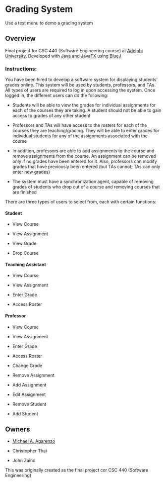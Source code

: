 # Grading System

Use a test menu to demo a grading system

## Overview

Final project for CSC 440 (Software Engineering course) at [Adelphi University](https://www.adelphi.edu/). Developed with [Java](https://www.java.com/en/) and [JavaFX](https://openjfx.io/) using [BlueJ](https://www.bluej.org/)

### Instructions:

You have been hired to develop a software system for displaying students’ grades online. This system will be used by students, professors, and TAs. All types of users are required to log in upon accessing the system. Once logged in, the different users can do the following:

* Students will be able to view the grades for individual assignments for each of the courses they are taking. A student should not be able to gain access to grades of any other student

* Professors and TAs will have access to the rosters for each of the courses they are teaching/grading. They will be able to enter grades for individual students for any of the assignments associated with the course

* In addition, professors are able to add assignments to the course and remove assignments from the course. An assignment can be removed only if no grades have been entered for it. Also, professors can modify grades that have previously been entered (but TAs cannot; TAs can only enter new grades)

* The system must have a synchronization agent, capable of removing grades of students who drop out of a course and removing courses that are finished

There are three types of users to select from, each with certain functions:

#### Student

* View Course

* View Assignment

* View Grade

* Drop Course

#### Teaching Assistant

* View Course

* View Assignment

* Enter Grade

* Access Roster

#### Professor

* View Course

* View Assignment

* Enter Grade

* Access Roster

* Change Grade

* Remove Assignment

* Add Assignment

* Edit Assignment

* Remove Student

* Add Student

## Owners

* [Michael A. Agarenzo](https://magarenzo.com)

* Christopher Thai

* John Zaino

This was originally created as the final project cor CSC 440 (Software Engineering)
